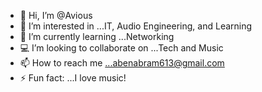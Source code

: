 - 👋 Hi, I’m @Avious
- 🎵 I’m interested in ...IT, Audio Engineering, and Learning
- 🛜 I’m currently learning ...Networking
- 💻 I’m looking to collaborate on ...Tech and Music
- 📫 How to reach me ...abenabram613@gmail.com
- ⚡ Fun fact: ...I love music!

<!---
AviouslyAvi/AviouslyAvi is a ✨ special ✨ repository because its `README.md` (this file) appears on your GitHub profile.
You can click the Preview link to take a look at your changes.
--->
